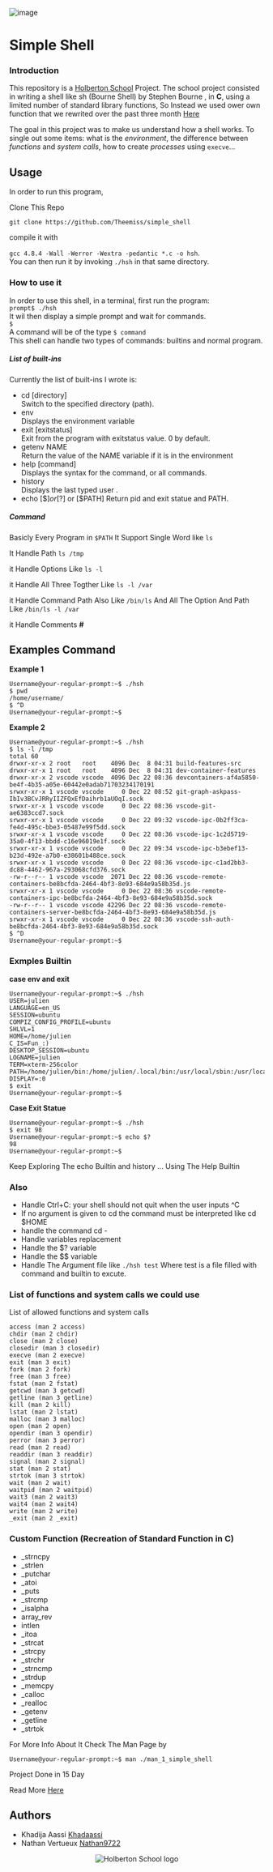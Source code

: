 ![image](https://camo.githubusercontent.com/53e388ccefde9c9b8cf54cac98852e1000a2b2a861a10fe8c755ffe1ffe0fd64/68747470733a2f2f6170706c792e686f6c626572746f6e7363686f6f6c2e636f6d2f686f6c626572746f6e2d6c6f676f2e706e67)

# Simple Shell

### Introduction
This repository is a [Holberton School](https://www.holbertonschool.com/) Project. The school project consisted in writing a shell like sh (Bourne Shell) by Stephen Bourne  , in **C**, using a limited number of standard library functions, So Instead we used ower own function that we rewrited over the past three month [Here](https://github.com/Theemiss/holbertonschool-low_level_programming/)

The goal in this project was to make us understand how a shell works. To single out some items: what is the *environment*, the difference between *functions* and *system calls*, how to create *processes* using `execve`...  

## Usage 
In order to run this program, 

Clone This Repo

`` git clone https://github.com/Theemiss/simple_shell ``

compile it with  

`gcc 4.8.4 -Wall -Werror -Wextra -pedantic *.c -o hsh`.  
You can then run it by invoking `./hsh` in that same directory.  

### How to use it
In order to use this shell, in a terminal, first run the program:    
`prompt$ ./hsh`  
It wil then display a simple prompt and wait for commands.  
`$ `   
A command will be of the type `$ command`  
This shell can handle two types of commands: builtins and normal program.
##### List of built-ins
Currently the list of built-ins I wrote is:  
* cd [directory]  
Switch to the specified directory (path).
* env  
Displays the environment variable
* exit [exitstatus]  
Exit from the program with exitstatus value. 0 by default.
* getenv NAME  
Return the value of the NAME variable if it is in the environment
* help [command]  
Displays the syntax for the command, or all commands.  
* history  
Displays the last typed user .
* echo [$$] or [$?] or [$PATH]
Return pid and exit statue and PATH.
##### Command
Basicly Every Program in `$PATH`
It Support Single Word like `ls` 

It Handle Path `ls /tmp`

it Handle Options Like `ls -l`

it Handle All Three Togther Like `ls -l /var `

it Handle Command Path Also Like `/bin/ls` And All The Option And Path Like `/bin/ls -l /var`

it Handle Comments **#** 
## Examples Command
**Example 1**
```
Username@your-regular-prompt:~$ ./hsh
$ pwd
/home/username/
$ ^D
Username@your-regular-prompt:~$
```
**Example 2**
```
Username@your-regular-prompt:~$ ./hsh
$ ls -l /tmp 
total 60
drwxr-xr-x 2 root   root    4096 Dec  8 04:31 build-features-src
drwxr-xr-x 1 root   root    4096 Dec  8 04:31 dev-container-features
drwxr-xr-x 2 vscode vscode  4096 Dec 22 08:36 devcontainers-af4a5850-be4f-4b35-a05e-60442e0adab71703234170191
srwxr-xr-x 1 vscode vscode     0 Dec 22 08:52 git-graph-askpass-IbIv3BCvJRRyIIZFQxEfDaihrb1aUOqI.sock
srwxr-xr-x 1 vscode vscode     0 Dec 22 08:36 vscode-git-ae6383ccd7.sock
srwxr-xr-x 1 vscode vscode     0 Dec 22 09:32 vscode-ipc-0b2ff3ca-fe4d-495c-bbe3-05487e99f5dd.sock
srwxr-xr-x 1 vscode vscode     0 Dec 22 08:36 vscode-ipc-1c2d5719-35a0-4f13-bbdd-c16e96019e1f.sock
srwxr-xr-x 1 vscode vscode     0 Dec 22 09:34 vscode-ipc-b3ebef13-b23d-492e-a7b0-e38601b488ce.sock
srwxr-xr-x 1 vscode vscode     0 Dec 22 08:36 vscode-ipc-c1ad2bb3-dc88-4462-967a-293068cfd376.sock
-rw-r--r-- 1 vscode vscode  2071 Dec 22 08:36 vscode-remote-containers-be8bcfda-2464-4bf3-8e93-684e9a58b35d.js
srwxr-xr-x 1 vscode vscode     0 Dec 22 08:36 vscode-remote-containers-ipc-be8bcfda-2464-4bf3-8e93-684e9a58b35d.sock
-rw-r--r-- 1 vscode vscode 42296 Dec 22 08:36 vscode-remote-containers-server-be8bcfda-2464-4bf3-8e93-684e9a58b35d.js
srwxr-xr-x 1 vscode vscode     0 Dec 22 08:36 vscode-ssh-auth-be8bcfda-2464-4bf3-8e93-684e9a58b35d.sock
$ ^D
Username@your-regular-prompt:~$
```
### Exmples Builtin

**case env and exit**
```
Username@your-regular-prompt:~$ ./hsh
USER=julien
LANGUAGE=en_US
SESSION=ubuntu
COMPIZ_CONFIG_PROFILE=ubuntu
SHLVL=1
HOME=/home/julien
C_IS=Fun_:)
DESKTOP_SESSION=ubuntu
LOGNAME=julien
TERM=xterm-256color
PATH=/home/julien/bin:/home/julien/.local/bin:/usr/local/sbin:/usr/local/bin:/usr/sbin:/usr/bin:/sbin:/bin:/usr/games:/usr/local/games:/snap/bin
DISPLAY=:0
$ exit
Username@your-regular-prompt:~$ 

```
**Case Exit Statue**
```
Username@your-regular-prompt:~$ ./hsh
$ exit 98
Username@your-regular-prompt:~$ echo $?
98
Username@your-regular-prompt:~$

```
Keep Exploring The echo Builtin and history ... Using The Help Builtin

### Also
* Handle Ctrl+C: your shell should not quit when the user inputs ^C
* If no argument is given to cd the command must be interpreted like cd $HOME
* handle the command cd -
* Handle variables replacement
* Handle the $? variable
* Handle the $$ variable
* Handle The Argument file like `./hsh test` Where test is a file filled with command and builtin to excute.
### List of functions and system calls we could use
List of allowed functions and system calls

    access (man 2 access)
    chdir (man 2 chdir)
    close (man 2 close)
    closedir (man 3 closedir)
    execve (man 2 execve)
    exit (man 3 exit)
    fork (man 2 fork)
    free (man 3 free)
    fstat (man 2 fstat)
    getcwd (man 3 getcwd)
    getline (man 3 getline)
    kill (man 2 kill)
    lstat (man 2 lstat)
    malloc (man 3 malloc)
    open (man 2 open)
    opendir (man 3 opendir)
    perror (man 3 perror)
    read (man 2 read)
    readdir (man 3 readdir)
    signal (man 2 signal)
    stat (man 2 stat)
    strtok (man 3 strtok)
    wait (man 2 wait)
    waitpid (man 2 waitpid)
    wait3 (man 2 wait3)
    wait4 (man 2 wait4)
    write (man 2 write)
    _exit (man 2 _exit)
### Custom Function (Recreation of Standard Function in C)
 * _strncpy
 * _strlen
 * _putchar
 * _atoi
 * _puts
 * _strcmp
 * _isalpha
 * array_rev
 * intlen
 * _itoa
 * _strcat
 * _strcpy
 * _strchr
 * _strncmp
 * _strdup
 * _memcpy
 * _calloc
 * _realloc
 * _getenv
 * _getline
 * _strtok

For More Info About It Check The Man Page by
```
Username@your-regular-prompt:~$ man ./man_1_simple_shell
```
Project Done in 15 Day

Read More [Here](https://midinfotn401.medium.com/shell-step-by-step-what-happen-when-you-type-ls-l-in-the-shell-83d655712332)
## Authors
* Khadija Aassi [Khadaassi](https://github.com/Khadaassi)
* Nathan Vertueux [Nathan9722](https://github.com/Nathan9722)

<p align="center">
  <img src="http://www.holbertonschool.com/holberton-logo.png" alt="Holberton School logo">
</p>
